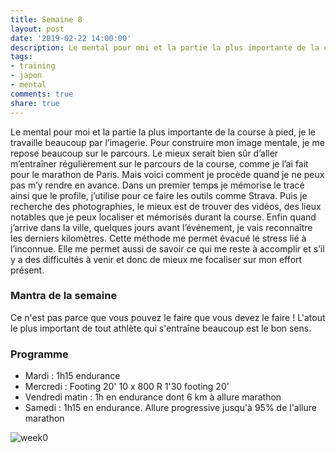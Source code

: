 ```yaml
---
title: Semaine 8
layout: post
date: '2019-02-22 14:00:00'
description: Le mental pour moi et la partie la plus importante de la course à pied, je le travaille beaucoup par l’imagerie
tags:
- training
- japon
- mental
comments: true
share: true
---
```


Le mental pour moi et la partie la plus importante de la course à pied, je le travaille beaucoup par l’imagerie. Pour construire mon image mentale, je me repose beaucoup sur le parcours. Le mieux serait bien sûr d’aller m’entraîner régulièrement sur le parcours de la course, comme je l’ai fait pour le marathon de Paris. Mais voici comment je procède quand je ne peux pas m’y rendre en avance. Dans un premier temps je mémorise le tracé ainsi que le profile, j’utilise pour ce faire les outils comme Strava. Puis je recherche des photographies, le mieux est de trouver des vidéos, des lieux notables que je peux localiser et mémorisés durant la course. Enfin quand j’arrive dans la ville, quelques jours avant l’événement, je vais reconnaître les derniers kilomètres. Cette méthode me permet évacué le stress lié à l’inconnue. Elle me permet aussi de savoir ce qui me reste à accomplir et s’il y a des difficultés à venir et donc de mieux me focaliser sur mon effort présent.

### Mantra de la semaine
Ce n'est pas parce que vous pouvez le faire que vous devez le faire ! L'atout le plus important de tout athlète qui s'entraîne beaucoup est le bon sens. 

### Programme

* Mardi : 1h15 endurance
* Mercredi : Footing 20' 10 x 800 R 1'30 footing 20'
* Vendredi matin : 1h en endurance dont 6 km à allure marathon
* Samedi : 1h15 en endurance. Allure progressive jusqu'à 95% de l'allure marathon

![week0](../../images/week8.jpg)

